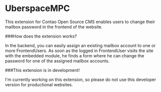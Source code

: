 UberspaceMPC
============

This extension for Contao Open Source CMS enables users to change their mailbox password in the frontend of the website.


###How does the extension works?

In the backend, you can easily assign an existing mailbox account to one or more FrontendUsers. As soon as the logged in FrontendUser visits the site with the embedded module, he finds a form where he can change the password for one of the assigned mailbox accounts.


###This extension is in development!

I'm currently working on this extension, so please do not use this developer version for productional websites. 
